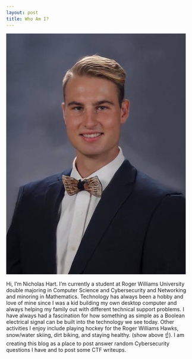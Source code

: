 ```yaml
---
layout: post
title: Who Am I?
---
```


![_config.yml](/images/SeniorPicture.jpg)

Hi, I’m Nicholas Hart. I’m currently a student at Roger Williams University double majoring in Computer Science and Cybersecurity and Networking and minoring in Mathematics. Technology has always been a hobby and love of mine since I was a kid building my own desktop computer and always helping my family out with different technical support problems. I have always had a fascination for how something as simple as a Boolean electrical signal can be built into the technology we see today. Other activities I enjoy include playing hockey for the Roger Williams Hawks, snow/water skiing, dirt biking, and staying healthy. 
(show above :point_up:).
I am creating this blog as a place to post answer random Cybersecurity questions I have and to post some CTF writeups. 
